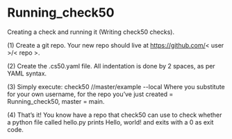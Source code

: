 # Running_check50
Creating a check and running it (Writing check50 checks).

(1) Create a git repo. Your new repo should live at https://github.com/< user >/< repo >.

(2) Create the .cs50.yaml file. All indentation is done by 2 spaces, as per YAML syntax.

(3) Simply execute: check50 <owner>/<repo>/master/example --local
Where you substitute <owner> for your own username,
<repo> for the repo you’ve just created = Running_check50,
master = main.

(4) That’s it! You know have a repo that check50 can use to check whether a python file called hello.py
prints Hello, world! and exits with a 0 as exit code.
